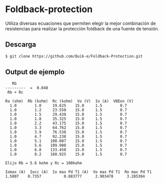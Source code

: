 # Foldback-protection
Utiliza diversas ecuaciones que permiten elegir la mejor combinación de resistencias para realizar la protección foldback de una fuente de tensión.

## Descarga
```sh
$ git clone https://github.com/Quik-e/Foldback-Protection.git
```

## Output de ejemplo
```
   Rb
---------  =  0.048
 Rb + Rc

Ra (ohm)  Rb (kohm)  Rc (kohm)  Vo (V)  Io (A)  VBEon (V)
  1.0        1.0     19.625    15.0     1.5        0.7
  1.0        1.2     23.550    15.0     1.5        0.7
  1.0        1.5     29.438    15.0     1.5        0.7
  1.0        1.8     35.325    15.0     1.5        0.7
  1.0        2.2     43.175    15.0     1.5        0.7
  1.0        3.3     64.762    15.0     1.5        0.7
  1.0        3.9     76.538    15.0     1.5        0.7
  1.0        4.7     92.238    15.0     1.5        0.7
  1.0        5.1    100.087    15.0     1.5        0.7
  1.0        5.6    109.900    15.0     1.5        0.7
  1.0        6.8    133.450    15.0     1.5        0.7
  1.0        8.2    160.925    15.0     1.5        0.7

Elijo Rb = 5.6 kohm y Rc = 100kohm

Iomax (A)  Iocc (A)  Io max Pd T1 (A)  Vo max Pd T1  Ro max Pd T1
1.5007    0.7357          0.883777      2.903478      3.285304

```
